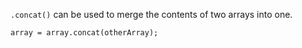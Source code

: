 `.concat()` can be used to merge the contents of two arrays into one.

`array = array.concat(otherArray);`
